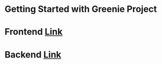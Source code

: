 # Getting Started with Greenie Project

# Frontend [Link](https://greenie-five.vercel.app)
# Backend [Link](https://greenie.onrender.com)
